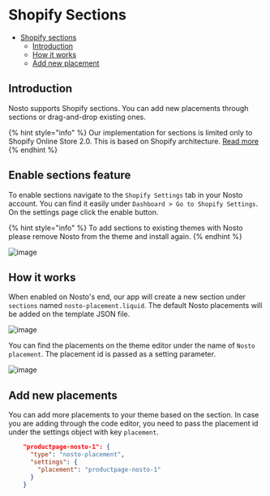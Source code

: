 # Shopify Sections

* [Shopify sections](shopify-sections.md#shopify-sections)
  * [Introduction](shopify-sections.md#introduction)
  * [How it works](shopify-sections.md#how-it-works)
  * [Add new placement](shopify-sections.md#add-new-placements)

## Introduction

Nosto supports Shopify sections. You can add new placements through sections or drag-and-drop existing ones.

{% hint style="info" %}
Our implementation for sections is limited only to Shopify Online Store 2.0. This is based on Shopify architecture. [Read more](https://shopify.dev/themes/architecture/sections/section-schema#access-section-settings)
{% endhint %}

## Enable sections feature

To enable sections navigate to the `Shopify Settings` tab in your Nosto account. You can find it easily under `Dashboard > Go to Shopify Settings`. On the settings page click the enable button.

{% hint style="info" %}
To add sections to existing themes with Nosto please remove Nosto from the theme and install again.
{% endhint %}

![image](https://user-images.githubusercontent.com/44775916/190137971-e989aeef-25fa-4b55-9e0a-c9dc666dbf16.png)

## How it works

When enabled on Nosto's end, our app will create a new section under `sections` named `nosto-placement.liquid`. The default Nosto placements will be added on the template JSON file.

![image](https://user-images.githubusercontent.com/44775916/169779382-ead881c6-06f7-42c4-82f4-19ad0ce62941.png)

You can find the placements on the theme editor under the name of `Nosto placement`. The placement id is passed as a setting parameter.

![image](https://user-images.githubusercontent.com/44775916/169779615-833226bb-36cc-4dc6-92f1-3e376ef626fa.png)

## Add new placements

You can add more placements to your theme based on the section. In case you are adding through the code editor, you need to pass the placement id under the settings object with key `placement`.

```json
    "productpage-nosto-1": {
      "type": "nosto-placement",
      "settings": {
        "placement": "productpage-nosto-1"
      }
    }
```
